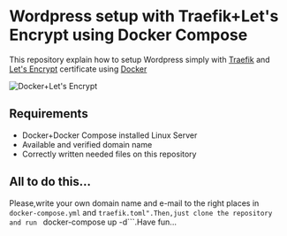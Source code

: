 # Wordpress setup with Traefik+Let's Encrypt using Docker Compose

  This repository explain how to setup Wordpress simply with [Traefik](https://docs.traefik.io) and [Let's Encrypt](https://letsencrypt.org/)
  certificate using [Docker](https://www.docker.com/)

  ![Docker+Let's Encrypt](https://clouding.io/kb/wp-content/uploads/2018/08/KB-Traefik-arquitectura-1024x535.png)

## Requirements

  + Docker+Docker Compose installed Linux Server
  + Available and verified domain name
  + Correctly written needed files on this repository

## All to do this...

  Please,write your own domain name and e-mail to the right places in ```docker-compose.yml``` and ```traefik.toml".Then,just clone the repository and run ``` docker-compose up -d```.Have fun...
